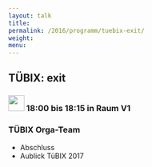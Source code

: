 ```yaml
---
layout: talk
title:
permalink: /2016/programm/tuebix-exit/
weight: 
menu:
---
```

## TÜBIX: exit

### <img height = "32" src="../../../images/talk2.svg"> 18:00 bis 18:15 in Raum V1

### TÜBIX Orga-Team

* Abschluss
* Aublick TüBIX 2017
